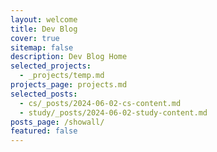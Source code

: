 ```yaml
---
layout: welcome
title: Dev Blog
cover: true
sitemap: false
description: Dev Blog Home
selected_projects:
  - _projects/temp.md
projects_page: projects.md
selected_posts:
  - cs/_posts/2024-06-02-cs-content.md
  - study/_posts/2024-06-02-study-content.md
posts_page: /showall/
featured: false
---
```


<!--projects-->
<!--posts-->
<!--posts_list-->
